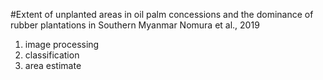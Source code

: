 #Extent of unplanted areas in oil palm concessions and the dominance of rubber plantations in Southern Myanmar
Nomura et al., 2019

1. image processing
2. classification
3. area estimate
